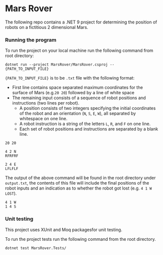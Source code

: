
# Mars Rover 

The following repo contains a .NET 9 project for determining the position of robots on a fictitious 2 dimensional Mars.

### Running the program
To run the project on your local machine run the following command from root directory:

```code
dotnet run --project MarsRover/MarsRover.csproj -- {PATH_TO_INPUT_FILE}
```

`{PATH_TO_INPUT_FILE}` is to be `.txt` file with the following format:
- First line contains space separated maximum coordinates for the surface of Mars (e.g.`20 20`) followed by a line of white space
- The remaining input consists of a sequence of robot positions and instructions (two lines per robot). 
  - A position consists of two integers specifying the initial coordinates of the robot and an orientation (`N`, `S`, `E`, `W`), all separated by whitespace on one line. 
  - A robot instruction is a string of the letters `L`, `R`, and `F` on one line. 
  - Each set of robot positions and instructions are separated by a blank line.

```code
20 20

4 2 N
RFRFRF

2 4 E
LFLFLF
```

The output of the above command will be found in the root directory under `output.txt`, the contents of this file will include the final positions of the robot inputs and an indication as to whether the robot got lost (e.g. `4 1 W LOST`).
```code
4 1 W
1 4 S
```

### Unit testing
This project uses XUnit and Moq packagesfor unit testing.

To run the project tests run the following command from the root directory.
```code
dotnet test MarsRover.Tests/
```